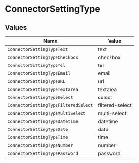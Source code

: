 # ConnectorSettingType


## Values

| Name                                 | Value                                |
| ------------------------------------ | ------------------------------------ |
| `ConnectorSettingTypeText`           | text                                 |
| `ConnectorSettingTypeCheckbox`       | checkbox                             |
| `ConnectorSettingTypeTel`            | tel                                  |
| `ConnectorSettingTypeEmail`          | email                                |
| `ConnectorSettingTypeURL`            | url                                  |
| `ConnectorSettingTypeTextarea`       | textarea                             |
| `ConnectorSettingTypeSelect`         | select                               |
| `ConnectorSettingTypeFilteredSelect` | filtered-select                      |
| `ConnectorSettingTypeMultiSelect`    | multi-select                         |
| `ConnectorSettingTypeDatetime`       | datetime                             |
| `ConnectorSettingTypeDate`           | date                                 |
| `ConnectorSettingTypeTime`           | time                                 |
| `ConnectorSettingTypeNumber`         | number                               |
| `ConnectorSettingTypePassword`       | password                             |